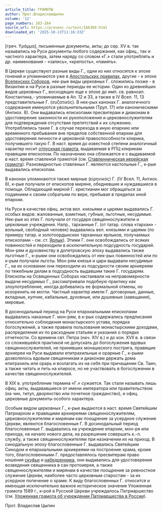 ```yaml
---
article_title: ГРАМОТЫ
author: Прот.ВладиславЦыпин
volume: '12'
page_numbers: 263-264
source_url: https://pravenc.ru/text/166369.html
downloaded_at: '2025-10-13T11:16:33Z'
---
```


[греч. ϒράμμα], письменные документы, акты; до сер. XV в. так назывались на Руси документы любого содержания, как офиц., так и частного характера, затем наряду со словом «Г.» стали употреблять и др. наименования - «запись», «крепость», «память».

В Церкви существуют разные виды Г., одни из них относятся к эпохе гонений и упоминаются уже в [Апостольских правилах](<https://pravenc.ru/text/Апостольские правила.html>), другие - к эпохе [Вселенских Соборов](<https://pravenc.ru/text/Вселенский Собор.html>), нек-рые виды церковных Г. сложились позже - в Византии и на Руси в разные периоды ее истории. Один из древнейших видов церковных Г., восходящих еще к эпохе до имп. св. равноап. Константина,- упоминаемые в Ап. 12 и 33, а также в IV Всел. 11, 13 представительные Г. (συζατικός). В нек-рых канонах Г. аналогичного содержания именуются увольнительными (Трул. 17) или каноническими (Антиох. 8). Они выдавались епископами пресвитерам и диаконам в удостоверение законности их рукоположения и церковнослужителям для подтверждения отсутствия препятствий к их служению. Употреблялись такие Г. в случае перехода в иную епархию или временного пребывания вне пределов собственной епархии для удостоверения личности и церковной правоспособности клирика, получившего такую Г. В наст. время до известной степени аналогичный характер носит [отпускная грамота](<https://pravenc.ru/text/отпускная грамота.html>), выдаваемая в РПЦ клирикам правящим епископом. По назначению она сближается и с выдаваемой в наст. время ставленой грамотой (см. [Ставленническая иерейская грамота](<https://pravenc.ru/text/Ставленническая иерейская грамота.html>)). Разновидностью ставленых Г. являются настольные Г., к-рые выдавались епископам.

В канонах упоминаются также мирные (εἰρηνικός) Г. (IV Всел. 11, Антиох. 8), к-рые получали от епископов миряне, обедневшие и нуждавшиеся в помощи. Обладающий мирной Г. христианин мог обращаться за подаянием к своим собратьям по вере, пребывая в пределах иной епархии.

На Руси в качестве офиц. актов вел. князьями и царями выдавались Г. особых видов: жалованные, взметные, губные, льготные, несудимые. Нек-рые из этих Г. получали от государя священнослужители и церковные учреждения. Напр., тарханные Г. (от татар. слова «тархан» - вольный, свободный человек) выдавались вел. князьями и царями (по примеру татар. и золотоордынских тарханных ярлыков, получаемых епископами - см. ст. [Ярлык](https://pravenc.ru/text/Ярлык.html)). Этими Г. они освобождались от всяких повинностей и переходили в исключительную подсудность государей. Мон-рям и духовенству в допетровскую эпоху выдавались также льготные Г., к-рыми они освобождались от нек-рых повинностей или по к-рым получали льготы. Мон-рям князья и цари выдавали несудимые Г., на их основании они переходили из подсудности своим архиереям по тяжебным делам в подсудность выдавшим такие Г. государям. Епископы на Освященных Соборах настаивали на неправомерности выдачи несудимых Г., рассматривали подобную практику как злоупотребление, иногда добивались ее формальной отмены, но искоренить не могли. Частный характер имели Г. договорные, данные, вкладные, купчие, кабальные, духовные, или душевные (завещания), мировые.

В досинодальный период на Руси епархиальными епископами выдавались наказные Г. мон-рям, в к-рых содержались предписания относительно соблюдения монастырского устава, порядка богослужений, а также правила пользования монастырскими доходами, распределения их по расходным статьям и указания о порядке отчетности. Со времени свт. Петра (нач. XIV в.) и до кон. XVII в. в связи со сложившейся практикой не допускать до богослужения вдовых священнослужителей, не принявших монашеского пострига, правящие архиереи на Руси выдавали епитрахильные и орарные Г., к-рыми дозволялось вдовым священникам и диаконам держать дома епитрахиль или орарь и возлагать их на себя при причащении Св. Таин, а также читать и петь на клиросе, но не участвовать в богослужении в качестве священнослужителей.

В XIX в. употребление термина «Г.» сужается. Так стали называть лишь офиц. акты, выдававшиеся от имени императора или правительством (на чин, титул, дворянство или почетное гражданство), и офиц. церковные документы особого характера.

Особым видом церковных Г., к-рые выдаются в наст. время Святейшим Патриархом и правящими архиереями священнослужителям, церковнослужителям и мирянам как поощрение за усердное служение Церкви, являются благословенные Г. В досинодальный период благословенные Г. выдавались на учреждение епархии, мон-ря или прихода, на начало нового дела, на разрешение совершать к.-л. службу, а также священнослужителям при назначении их на приход. В синодальную эпоху благословенные Г. выдавались Святейшим Синодом и епархиальными архиереями на построение храма, кроме того, благословенными Г. предоставлялось пресвитерам право ношения [скуфьи](https://pravenc.ru/text/скуфьи.html) и [набедренника](https://pravenc.ru/text/набедренника.html), они выдавались для удостоверения возведения священника в сан протоиерея, а также священнослужителям и мирянам в качестве поощрения за ревностное служение Церкви, наиболее часто церковным старостам - за их усердное попечение о храме. К виду благословенных Г. относится и имеющая исключительно важное историческое значение Уложенная грамота 1589 г., к-рой в Русской Церкви учреждалось Патриаршество (см. [Уложенная грамота об учреждении Патриаршества в России](<https://pravenc.ru/text/Уложенная грамота об учреждении Патриаршества в России.html>)).

Прот.  Владислав   Цыпин
